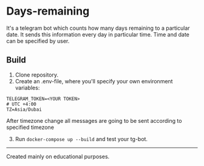 # Days-remaining

It's a telegram bot which counts how many days remaining to a particular date.
It sends this information every day in particular time. Time and date can be
specified by user.

## Build

1. Clone repository.
2. Create an .env-file, where you'll specify your own environment variables:
```
TELEGRAM_TOKEN=<YOUR TOKEN>
# UTC +4:00
TZ=Asia/Dubai
```

After timezone change all messages are going to be sent according to specified timezone

3. Run `docker-compose up --build` and test your tg-bot.

---

Created mainly on educational purposes.
